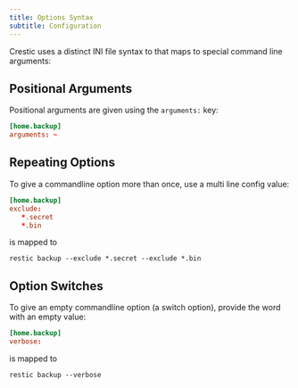 ```yaml
---
title: Options Syntax
subtitle: Configuration
---
```


Crestic uses a distinct INI file syntax to that maps to special command line arguments:

## Positional Arguments

Positional arguments are given using the `arguments:` key:

```conf
[home.backup]
arguments: ~
```

## Repeating Options

To give a commandline option more than once, use a multi line config value:

```conf
[home.backup]
exclude:
   *.secret
   *.bin
```

is mapped to

```shell
restic backup --exclude *.secret --exclude *.bin
```

## Option Switches

To give an empty commandline option (a switch option), provide the word with an empty value:

```conf
[home.backup]
verbose:
```

is mapped to

```shell
restic backup --verbose
```
